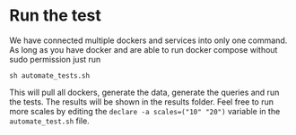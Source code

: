 # Run the test

We have connected multiple dockers and services into only one command. As long as you have docker and are able to run docker compose without sudo permission just run 

```
sh automate_tests.sh
```

This will pull all dockers, generate the data, generate the queries and run the tests. The results will be shown in the results folder. Feel free to run more scales by editing the `declare -a scales=("10" "20")` variable in the `automate_test.sh` file. 